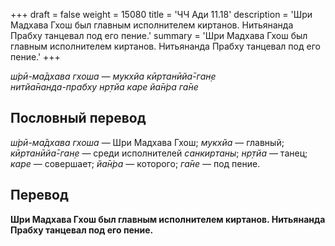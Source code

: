 +++
draft = false
weight = 15080
title = 'ЧЧ Ади 11.18'
description = 'Шри Мадхава Гхош был главным исполнителем киртанов. Нитьянанда Прабху танцевал под его пение.'
summary = 'Шри Мадхава Гхош был главным исполнителем киртанов. Нитьянанда Прабху танцевал под его пение.'
+++

_ш́рӣ-ма̄дхава гхоша — мукхйа кӣртанӣйа̄-ган̣е  
нитйа̄нанда-прабху нр̣тйа каре йа̄н̇ра га̄не_

## Пословный перевод

_ш́рӣ_\-_ма̄дхава_ _гхоша_ — Шри Мадхава Гхош; _мукхйа_ — главный; _кӣртанӣйа̄_\-_ган̣е_ — среди исполнителей _санкиртаны_; _нр̣тйа_ — танец; _каре_ — совершает; _йа̄н̇ра_ — которого; _га̄не_ — под пение.

## Перевод

**Шри Мадхава Гхош был главным исполнителем киртанов. Нитьянанда Прабху танцевал под его пение.**
